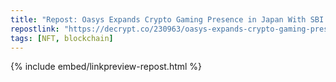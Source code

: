 ```yaml
---
title: "Repost: Oasys Expands Crypto Gaming Presence in Japan With SBI’s NFT Market - Decrypt"
repostlink: "https://decrypt.co/230963/oasys-expands-crypto-gaming-presence-in-japan-with-sbis-nft-market"
tags: [NFT, blockchain]
---
```


{% include embed/linkpreview-repost.html %}
